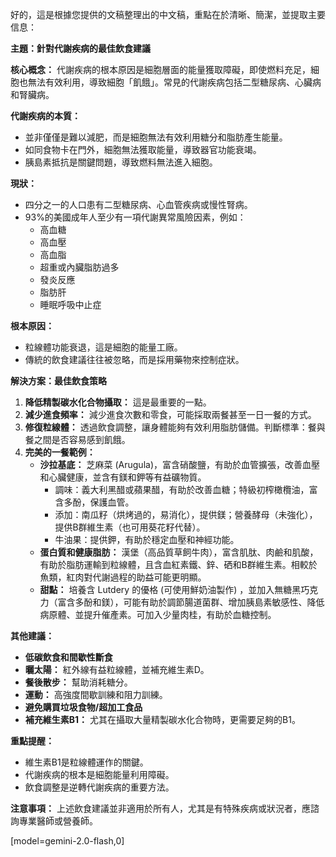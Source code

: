 好的，這是根據您提供的文稿整理出的中文稿，重點在於清晰、簡潔，並提取主要信息：

**主題：針對代謝疾病的最佳飲食建議**

**核心概念：** 代謝疾病的根本原因是細胞層面的能量獲取障礙，即使燃料充足，細胞也無法有效利用，導致細胞「飢餓」。常見的代謝疾病包括二型糖尿病、心臟病和腎臟病。

**代謝疾病的本質：**

*   並非僅僅是難以減肥，而是細胞無法有效利用糖分和脂肪產生能量。
*   如同食物卡在門外，細胞無法獲取能量，導致器官功能衰竭。
*   胰島素抵抗是關鍵問題，導致燃料無法進入細胞。

**現狀：**

*   四分之一的人口患有二型糖尿病、心血管疾病或慢性腎病。
*   93%的美國成年人至少有一項代謝異常風險因素，例如：
    *   高血糖
    *   高血壓
    *   高血脂
    *   超重或內臟脂肪過多
    *   發炎反應
    *   脂肪肝
    *   睡眠呼吸中止症

**根本原因：**

*   粒線體功能衰退，這是細胞的能量工廠。
*   傳統的飲食建議往往被忽略，而是採用藥物來控制症狀。

**解決方案：最佳飲食策略**

1.  **降低精製碳水化合物攝取：** 這是最重要的一點。
2.  **減少進食頻率：** 減少進食次數和零食，可能採取兩餐甚至一日一餐的方式。
3.  **修復粒線體：** 透過飲食調整，讓身體能夠有效利用脂肪儲備。判斷標準：餐與餐之間是否容易感到飢餓。
4.  **完美的一餐範例：**
    *   **沙拉基底：** 芝麻菜 (Arugula)，富含硝酸鹽，有助於血管擴張，改善血壓和心臟健康，並含有鎂和鉀等有益礦物質。
        *   調味：義大利黑醋或蘋果醋，有助於改善血糖；特級初榨橄欖油，富含多酚，保護血管。
        *   添加：南瓜籽（烘烤過的，易消化），提供鎂；營養酵母（未強化），提供B群維生素（也可用葵花籽代替）。
        *   牛油果：提供鉀，有助於穩定血壓和神經功能。
    *   **蛋白質和健康脂肪：** 漢堡（高品質草飼牛肉），富含肌肽、肉鹼和肌酸，有助於脂肪運輸到粒線體，且含血紅素鐵、鋅、硒和B群維生素。相較於魚類，紅肉對代謝過程的助益可能更明顯。
    *   **甜點：** 培養含 Lutdery 的優格 (可使用鮮奶油製作) ，並加入無糖黑巧克力（富含多酚和鎂），可能有助於調節腸道菌群、增加胰島素敏感性、降低病原體、並提升催產素。可加入少量肉桂，有助於血糖控制。

**其他建議：**

*   **低碳飲食和間歇性斷食**
*   **曬太陽：** 紅外線有益粒線體，並補充維生素D。
*   **餐後散步：** 幫助消耗糖分。
*   **運動：** 高強度間歇訓練和阻力訓練。
*   **避免購買垃圾食物/超加工食品**
*   **補充維生素B1：** 尤其在攝取大量精製碳水化合物時，更需要足夠的B1。

**重點提醒：**

*   維生素B1是粒線體運作的關鍵。
*   代謝疾病的根本是細胞能量利用障礙。
*   飲食調整是逆轉代謝疾病的重要方法。

**注意事項：**
上述飲食建議並非適用於所有人，尤其是有特殊疾病或狀況者，應諮詢專業醫師或營養師。

[model=gemini-2.0-flash,0]
